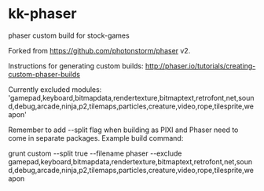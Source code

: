 # kk-phaser
phaser custom build for stock-games

Forked from https://github.com/photonstorm/phaser v2.

Instructions for generating custom builds: http://phaser.io/tutorials/creating-custom-phaser-builds

Currently excluded modules: 'gamepad,keyboard,bitmapdata,rendertexture,bitmaptext,retrofont,net,sound,debug,arcade,ninja,p2,tilemaps,particles,creature,video,rope,tilesprite,weapon'

Remember to add --split flag when building as PIXI and Phaser need to come in separate packages. Example build command:

grunt custom --split true --filename phaser --exclude gamepad,keyboard,bitmapdata,rendertexture,bitmaptext,retrofont,net,sound,debug,arcade,ninja,p2,tilemaps,particles,creature,video,rope,tilesprite,weapon